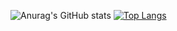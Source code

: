 ![Anurag's GitHub stats](https://github-readme-stats.vercel.app/api?username=ledepede1&show_icons=true&bg_color=00000000)
[![Top Langs](https://github-readme-stats.vercel.app/api/top-langs/?username=ledepede1)](https://github.com/anuraghazra/github-readme-stats)
